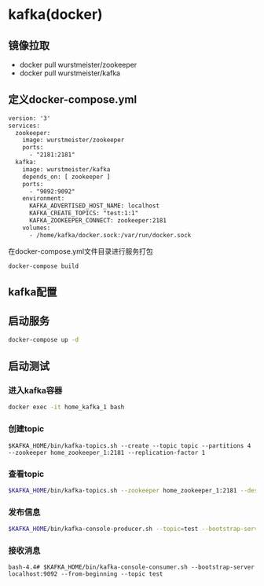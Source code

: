 # kafka(docker)



## 镜像拉取

* docker pull wurstmeister/zookeeper
* docker pull wurstmeister/kafka



## 定义docker-compose.yml



```xml
version: '3'
services:
  zookeeper:
    image: wurstmeister/zookeeper
    ports:
      - "2181:2181"
  kafka:
    image: wurstmeister/kafka
    depends_on: [ zookeeper ]
    ports:
      - "9092:9092"
    environment:
      KAFKA_ADVERTISED_HOST_NAME: localhost
      KAFKA_CREATE_TOPICS: "test:1:1"
      KAFKA_ZOOKEEPER_CONNECT: zookeeper:2181
    volumes:
      - /home/kafka/docker.sock:/var/run/docker.sock
```



在docker-compose.yml文件目录进行服务打包

```shell
docker-compose build
```



## kafka配置





## 启动服务

```bash
docker-compose up -d
```



## 启动测试

### 进入kafka容器

```bash
docker exec -it home_kafka_1 bash
```



### 创建topic

```shell
$KAFKA_HOME/bin/kafka-topics.sh --create --topic topic --partitions 4 --zookeeper home_zookeeper_1:2181 --replication-factor 1 
```



### 查看topic



```bash
$KAFKA_HOME/bin/kafka-topics.sh --zookeeper home_zookeeper_1:2181 --describe --topic test
```



### 发布信息

```bash
$KAFKA_HOME/bin/kafka-console-producer.sh --topic=test --bootstrap-server  localhost:9092
```



### 接收消息

```shell
bash-4.4# $KAFKA_HOME/bin/kafka-console-consumer.sh --bootstrap-server localhost:9092 --from-beginning --topic test
```